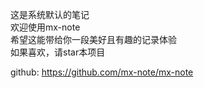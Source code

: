 这是系统默认的笔记  
欢迎使用mx-note  
希望这能带给你一段美好且有趣的记录体验  
如果喜欢，请star本项目  

github: https://github.com/mx-note/mx-note